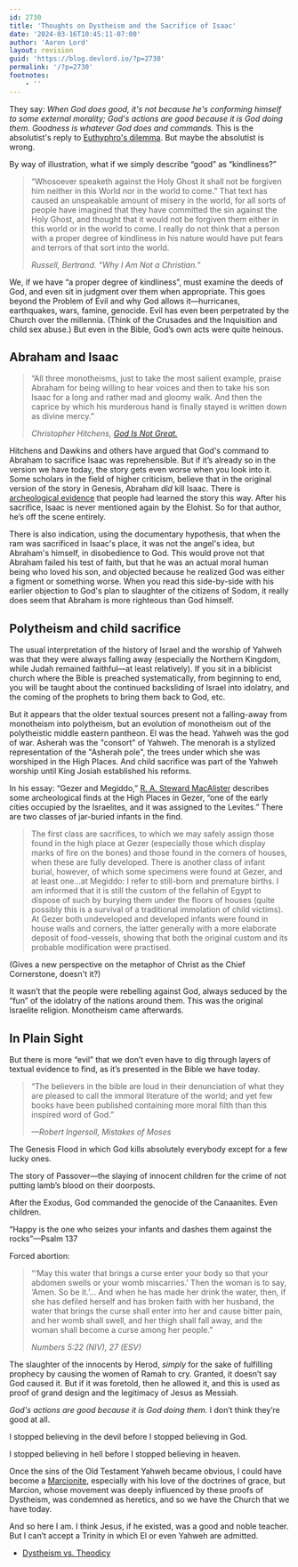 ```yaml
---
id: 2730
title: 'Thoughts on Dystheism and the Sacrifice of Isaac'
date: '2024-03-16T10:45:11-07:00'
author: 'Aaron Lord'
layout: revision
guid: 'https://blog.devlord.io/?p=2730'
permalink: '/?p=2730'
footnotes:
    - ''
---
```


<!-- wp:paragraph -->
<p>They say: <em>When God does good, it's not because he's conforming himself to some external morality; God's actions are good because it is God doing them. Goodness is whatever God does and commands.</em> This is the absolutist's reply to <a href="https://en.wikipedia.org/wiki/Euthyphro_dilemma">Euthyphro's dilemma</a>. But maybe the absolutist is wrong.</p>
<!-- /wp:paragraph -->

<!-- wp:paragraph -->
<p>By way of illustration, what if we simply describe “good” as “kindliness?”</p>
<!-- /wp:paragraph -->

<!-- wp:quote -->
<blockquote class="wp-block-quote"><!-- wp:paragraph -->
<p>“Whosoever speaketh against the Holy Ghost it shall not be forgiven him neither in this World nor in the world to come.” That text has caused an unspeakable amount of misery in the world, for all sorts of people have imagined that they have committed the sin against the Holy Ghost, and thought that it would not be forgiven them either in this world or in the world to come. I really do not think that a person with a proper degree of kindliness in his nature would have put fears and terrors of that sort into the world.</p>
<!-- /wp:paragraph --><cite>Russell, Bertrand. “Why I Am Not a Christian.”</cite></blockquote>
<!-- /wp:quote -->

<!-- wp:paragraph -->
<p>We, if we have “a proper degree of kindliness”, must examine the deeds of God, and even sit in judgment over them when appropriate. This goes beyond the Problem of Evil and why God allows it—hurricanes, earthquakes, wars, famine, genocide. Evil has even been perpetrated by the Church over the millennia. (Think of the Crusades and the Inquisition and child sex abuse.) But even in the Bible, God’s own acts were quite heinous.</p>
<!-- /wp:paragraph -->

<!-- wp:heading -->
<h2 class="wp-block-heading">Abraham and Isaac</h2>
<!-- /wp:heading -->

<!-- wp:quote -->
<blockquote class="wp-block-quote"><!-- wp:paragraph -->
<p>“All three monotheisms, just to take the most salient example, praise Abraham for being willing to hear voices and then to take his son Isaac for a long and rather mad and gloomy walk. And then the caprice by which his murderous hand is finally stayed is written down as divine mercy.”</p>
<!-- /wp:paragraph --><cite>Christopher Hitchens, <em><a href="https://itunes.apple.com/us/book/god-is-not-great/id357657047?mt=11">God Is Not Great.</a></em></cite></blockquote>
<!-- /wp:quote -->

<!-- wp:paragraph -->
<p>Hitchens and Dawkins and others have argued that God's command to Abraham to sacrifice Isaac was reprehensible. But if it’s already so in the version we have today, the story gets even worse when you look into it. Some scholars in the field of higher criticism, believe that in the original version of the story in Genesis, Abraham <em>did</em> kill Isaac. There is <a href="https://en.wikipedia.org/wiki/Binding_of_Isaac#Possible_child_sacrifice">archeological evidence</a> that people had learned the story this way. After his sacrifice, Isaac is never mentioned again by the Elohist. So for that author, he’s off the scene entirely.</p>
<!-- /wp:paragraph -->

<!-- wp:paragraph -->
<p>There is also indication, using the documentary hypothesis, that when the ram was sacrificed in Isaac's place, it was not the angel's idea, but Abraham's himself, in disobedience to God. This would prove not that Abraham failed his test of faith, but that he was an actual moral human being who loved his son, and objected because he realized God was either a figment or something worse. When you read this side-by-side with his earlier objection to God's plan to slaughter of the citizens of Sodom, it really does seem that Abraham is more righteous than God himself.</p>
<!-- /wp:paragraph -->

<!-- wp:heading -->
<h2 class="wp-block-heading">Polytheism and child sacrifice</h2>
<!-- /wp:heading -->

<!-- wp:paragraph -->
<p>The usual interpretation of the history of Israel and the worship of Yahweh was that they were always falling away (especially the Northern Kingdom, while Judah remained faithful—at least relatively). If you sit in a biblicist church where the Bible is preached systematically, from beginning to end, you will be taught about the continued backsliding of Israel into idolatry, and the coming of the prophets to bring them back to God, etc.</p>
<!-- /wp:paragraph -->

<!-- wp:paragraph -->
<p>But it appears that the older textual sources present not a falling-away from monotheism into polytheism, but an evolution of monotheism out of the polytheistic middle eastern pantheon. El was the head. Yahweh was the god of war. Asherah was the "consort" of Yahweh. The menorah is a stylized representation of the "Asherah pole", the trees under which she was worshiped in the High Places. And child sacrifice was part of the Yahweh worship until King Josiah established his reforms.</p>
<!-- /wp:paragraph -->

<!-- wp:paragraph -->
<p>In his essay: “Gezer and Megiddo,” <a href="https://biblicalstudies.org.uk/pdf/pefqs/1906_01_062.pdf">R. A. Steward MacAlister</a> describes some archeological finds at the High Places in Gezer, “one of the early cities occupied by the Israelites, and it was assigned to the Levites.” There are two classes of jar-buried infants in the find.</p>
<!-- /wp:paragraph -->

<!-- wp:quote -->
<blockquote class="wp-block-quote"><!-- wp:paragraph -->
<p>The first class are sacrifices, to which we may safely assign those found in the high place at Gezer (especially those which display marks of fire on the bones) and those found in the corners of houses, when these are fully developed. There is another class of infant burial, however, of which some specimens were found at Gezer, and at least one...at Megiddo: I refer to still-born and premature births. I am informed that it is still the custom of the fellahin of Egypt to dispose of such by burying them under the floors of houses (quite possibly this is a survival of a traditional immolation of child victims). At Gezer both undeveloped and developed infants were found in house walls and corners, the latter generally with a more elaborate deposit of food-vessels, showing that both the original custom and its probable modification were practised.</p>
<!-- /wp:paragraph --></blockquote>
<!-- /wp:quote -->

<!-- wp:paragraph -->
<p>(Gives a new perspective on the metaphor of Christ as the Chief Cornerstone, doesn't it?)</p>
<!-- /wp:paragraph -->

<!-- wp:paragraph -->
<p>It wasn’t that the people were rebelling against God, always seduced by the “fun” of the idolatry of the nations around them. This was the original Israelite religion. Monotheism came afterwards.</p>
<!-- /wp:paragraph -->

<!-- wp:heading -->
<h2 class="wp-block-heading">In Plain Sight</h2>
<!-- /wp:heading -->

<!-- wp:paragraph -->
<p>But there is more “evil” that we don’t even have to dig through layers of textual evidence to find, as it’s presented in the Bible we have today.</p>
<!-- /wp:paragraph -->

<!-- wp:quote -->
<blockquote class="wp-block-quote"><!-- wp:paragraph -->
<p>“The believers in the bible are loud in their denunciation of what they are pleased to call the immoral literature of the world; and yet few books have been published containing more moral filth than this inspired word of God.” </p>
<!-- /wp:paragraph --><cite>—Robert Ingersoll, <em>Mistakes of Moses</em></cite></blockquote>
<!-- /wp:quote -->

<!-- wp:paragraph -->
<p>The Genesis Flood in which God kills absolutely everybody except for a few lucky ones.</p>
<!-- /wp:paragraph -->

<!-- wp:paragraph -->
<p>The story of Passover—the slaying of innocent children for the crime of not putting lamb’s blood on their doorposts.</p>
<!-- /wp:paragraph -->

<!-- wp:paragraph -->
<p>After the Exodus, God commanded the genocide of the Canaanites. Even children.</p>
<!-- /wp:paragraph -->

<!-- wp:paragraph -->
<p>“Happy is the one who seizes your infants and dashes them against the rocks”—Psalm 137</p>
<!-- /wp:paragraph -->

<!-- wp:paragraph -->
<p>Forced abortion:</p>
<!-- /wp:paragraph -->

<!-- wp:quote -->
<blockquote class="wp-block-quote"><!-- wp:paragraph -->
<p>“‘May this water that brings a curse enter your body so that your abdomen swells or your womb miscarries.’ Then the woman is to say, ‘Amen. So be it.’… And when he has made her drink the water, then, if she has defiled herself and has broken faith with her husband, the water that brings the curse shall enter into her and cause bitter pain, and her womb shall swell, and her thigh shall fall away, and the woman shall become a curse among her people.”</p>
<!-- /wp:paragraph --><cite>Numbers 5:22 (NIV), 27 (ESV)</cite></blockquote>
<!-- /wp:quote -->

<!-- wp:paragraph -->
<p>The slaughter of the innocents by Herod,&nbsp;<em>simply</em> for the sake of fulfilling prophecy by causing the women of Ramah to cry. Granted, it doesn’t say God caused it. But if it was foretold, then he allowed it, and this is used as proof of grand design and the legitimacy of Jesus as Messiah.</p>
<!-- /wp:paragraph -->

<!-- wp:paragraph -->
<p><em>God's actions are good because it is God doing them.</em> I don’t think they’re good at all.</p>
<!-- /wp:paragraph -->

<!-- wp:paragraph -->
<p>I stopped believing in the devil before I stopped believing in God.</p>
<!-- /wp:paragraph -->

<!-- wp:paragraph -->
<p>I stopped believing in hell before I stopped believing in heaven.</p>
<!-- /wp:paragraph -->

<!-- wp:paragraph -->
<p>Once the sins of the Old Testament Yahweh became obvious, I could have become a <a href="https://en.wikipedia.org/wiki/Marcion_of_Sinope#Teachings">Marcionite</a>, especially with his love of the doctrines of grace, but Marcion, whose movement was deeply influenced by these proofs of Dystheism, was condemned as heretics, and so we have the Church that we have today.</p>
<!-- /wp:paragraph -->

<!-- wp:paragraph -->
<p>And so here I am. I think Jesus, if he existed, was a good and noble teacher. But I can’t accept a Trinity in which El or even Yahweh are admitted.</p>
<!-- /wp:paragraph -->

<!-- wp:list -->
<ul><!-- wp:list-item -->
<li><a href="/2024/03/06/dystheism-vs-theodicy/" title="Dystheism vs. Theodicy">Dystheism vs. Theodicy</a></li>
<!-- /wp:list-item --></ul>
<!-- /wp:list -->